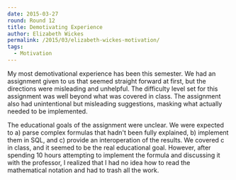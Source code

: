 ```yaml
---
date: 2015-03-27
round: Round 12
title: Demotivating Experience 
author: Elizabeth Wickes
permalink: /2015/03/elizabeth-wickes-motivation/
tags:
  - Motivation
---
```


My most demotivational experience has been this semester.  We had an assignment given to us that seemed straight forward at first, but the directions were misleading and unhelpful.  The difficulty level set for this assignment was well beyond what was covered in class.  The assignment also had unintentional but misleading suggestions, masking what actually needed to be implemented.

The educational goals of the assignment were unclear.  We were expected to a) parse complex formulas that hadn't been fully explained, b) implement them in SQL, and c) provide an interoperation of the results.  We covered c in class, and it seemed to be the real educational goal.  However, after spending 10 hours attempting to implement the formula and discussing it with the professor, I realized that I had no idea how to read the mathematical notation and had to trash all the work.
